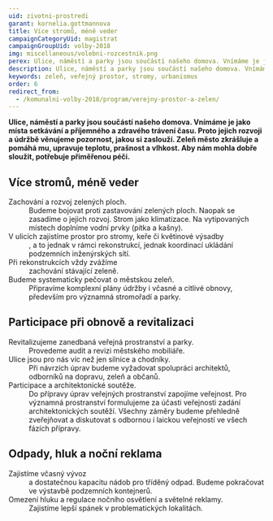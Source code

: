 ```yaml
---
uid: zivotni-prostredi
garant: kornelia.gottmannova
title: Více stromů, méně veder
campaignCategoryUid: magistrat
campaignGroupUid: volby-2018
img: miscellaneous/volebni-rozcestnik.png
perex: Ulice, náměstí a parky jsou součástí našeho domova. Vnímáme je jako místa setkávání a příjemného a zdravého trávení času. Proto jejich rozvoji a údržbě věnuje pozornost, jakou si zaslouží.
description: Ulice, náměstí a parky jsou součástí našeho domova. Vnímáme je jako místa setkávání a příjemného a zdravého trávení času. Proto jejich rozvoji a údržbě věnuje pozornost, jakou si zaslouží.
keywords: zeleň, veřejný prostor, stromy, urbanismus
order: 6
redirect_from:
  - /komunalni-volby-2018/program/verejny-prostor-a-zelen/
---
```


**Ulice, náměstí a parky jsou součástí našeho domova. Vnímáme je jako místa setkávání a příjemného a zdravého trávení času. Proto jejich rozvoji a údržbě věnujeme pozornost, jakou si zaslouží. Zeleň město zkrášluje a pomáhá mu, upravuje teplotu, prašnost a vlhkost. Aby nám mohla dobře sloužit, potřebuje přiměřenou péči.**

## Více stromů, méně veder

<dl class="c-program-key-point-list">
	<dt>Zachování a rozvoj zelených ploch.</dt>
	<dd>Budeme bojovat proti zastavování zelených ploch. Naopak se zasadíme o jejich rozvoj. Strom jako klimatizace. Na vytipovaných místech doplníme vodní prvky (pítka a kašny).</dd>
	<dt>V ulicích zajistíme prostor pro stromy, keře či květinové výsadby</dt>
	<dd>, a to jednak v rámci rekonstrukcí, jednak koordinací ukládání podzemních inženýrských sítí.</dd>
	<dt>Při rekonstrukcích vždy zvážíme</dt>
	<dd>zachování stávající zeleně.</dd>
	<dt>Budeme systematicky pečovat o městskou zeleň.</dt>
	<dd>Připravíme komplexní plány údržby i včasné a citlivé obnovy, především pro významná stromořadí a parky.</dd>
</dl>

## Participace při obnově a revitalizaci

<dl class="c-program-key-point-list">
	<dt>Revitalizujeme zanedbaná veřejná prostranství a parky.</dt>
	<dd>Provedeme audit a revizi městského mobiliáře.</dd>
    <dt>Ulice jsou pro nás víc než jen silnice a chodníky.</dt>
	<dd>Při návrzích úprav budeme vyžadovat spolupráci architektů, odborníků na dopravu, zeleň a občanů.</dd>
    <dt>Participace a architektonické soutěže.</dt>
    <dd>Do přípravy úprav veřejných prostranství zapojíme veřejnost. Pro významná prostranství formulujeme za účasti veřejnosti zadání architektonických soutěží. Všechny záměry budeme přehledně zveřejňovat a diskutovat s odbornou i laickou veřejností ve všech fázích přípravy.</dd>
</dl>

## Odpady, hluk a noční reklama

<dl class="c-program-key-point-list">
    <dt>Zajistíme včasný vývoz</dt>
    <dd>a dostatečnou kapacitu nádob pro tříděný odpad. Budeme pokračovat ve výstavbě podzemních kontejnerů.</dd>
    <dt>Omezení hluku a regulace nočního osvětlení a světelné reklamy.</dt>
    <dd>Zajistíme lepší spánek v problematických lokalitách.</dd>
</dl>